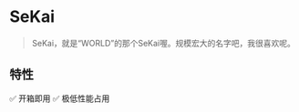 # SeKai
> SeKai，就是“WORLD”的那个SeKai喔。规模宏大的名字吧，我很喜欢呢。
## 特性
:white_check_mark: 开箱即用
:white_check_mark: 极低性能占用